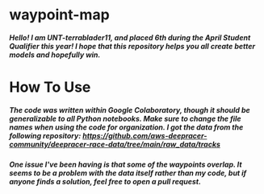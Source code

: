 # waypoint-map

##### Hello! I am UNT-terrablader11, and placed 6th during the April Student Qualifier this year! I hope that this repository helps you all create better models and hopefully win. 

# How To Use

##### The code was written within Google Colaboratory, though it should be generalizable to all Python notebooks. Make sure to change the file names when using the code for organization. I got the data from the following repository: https://github.com/aws-deepracer-community/deepracer-race-data/tree/main/raw_data/tracks

##### One issue I've been having is that some of the waypoints overlap. It seems to be a problem with the data itself rather than my code, but if anyone finds a solution, feel free to open a pull request. 
